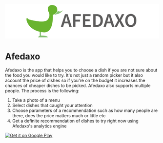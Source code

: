  ![icon](assets/afdxlogo.png)

# Afedaxo
Afedaxo is the app that helps you to choose a dish if you are not sure about the food you would like to try. It's not just a random picker but it also account the price of dishes so if you're on the budget it increases the chances of cheaper dishes to be picked. Afedaxo also supports multiple people. The process is the following:

1. Take a photo of a menu
2. Select dishes that caught your attention
3. Choose parameters of a recommendation such as how many people are there, does the price matters much or little etc
4. Get a definite recommendation of dishes to try right now using Afedaxo's analytics engine 

<a href="https://play.google.com/store/apps/details?id=com.afedaxo" target="_blank">
<img src="https://play.google.com/intl/en_us/badges/images/generic/en-play-badge.png" alt="Get it on Google Play" height="90"/></a>
